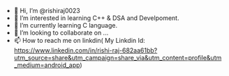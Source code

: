 - 👋 Hi, I’m @rishiraj0023
- 👀 I’m interested in learning C++ & DSA and Develpoment.
- 🌱 I’m currently learning C language.
- 💞️ I’m looking to collaborate on ...
- 📫 How to reach me on linkdin( My Linkdin Id: https://www.linkedin.com/in/rishi-raj-682aa61bb?utm_source=share&utm_campaign=share_via&utm_content=profile&utm_medium=android_app)

<!---
rishiraj0023/rishiraj0023 is a ✨ special ✨ repository because its `README.md` (this file) appears on your GitHub profile.
You can click the Preview link to take a look at your changes.
--->
